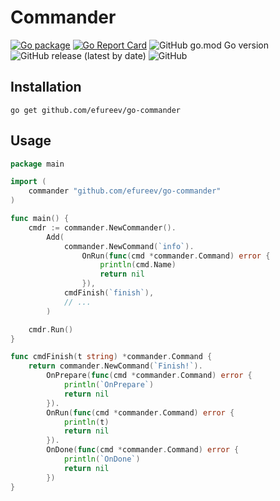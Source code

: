 # Commander

[![Go package](https://github.com/efureev/go-commander/actions/workflows/go.yml/badge.svg)](https://github.com/efureev/go-commander/actions/workflows/go.yml)
[![Go Report Card](https://goreportcard.com/badge/github.com/efureev/go-commander)](https://goreportcard.com/report/github.com/efureev/go-commander)
![GitHub go.mod Go version](https://img.shields.io/github/go-mod/go-version/efureev/go-commander)
![GitHub release (latest by date)](https://img.shields.io/github/v/release/efureev/go-commander)
![GitHub](https://img.shields.io/github/license/efureev/go-commander)

## Installation

```shell
go get github.com/efureev/go-commander
```

## Usage

```go
package main

import (
	commander "github.com/efureev/go-commander"
)

func main() {
	cmdr := commander.NewCommander().
		Add(
			commander.NewCommand(`info`).
				OnRun(func(cmd *commander.Command) error {
					println(cmd.Name)
					return nil
				}),
			cmdFinish(`finish`),
			// ... 
		)

	cmdr.Run()
}

func cmdFinish(t string) *commander.Command {
	return commander.NewCommand(`Finish!`).
		OnPrepare(func(cmd *commander.Command) error {
			println(`OnPrepare`)
			return nil
		}).
		OnRun(func(cmd *commander.Command) error {
			println(t)
			return nil
		}).
		OnDone(func(cmd *commander.Command) error {
			println(`OnDone`)
			return nil
		})
}

```
